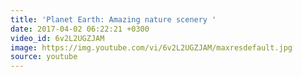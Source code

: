 ```yaml
---
title: 'Planet Earth: Amazing nature scenery '
date: 2017-04-02 06:22:21 +0300
video_id: 6v2L2UGZJAM
image: https://img.youtube.com/vi/6v2L2UGZJAM/maxresdefault.jpg
source: youtube
---
```

